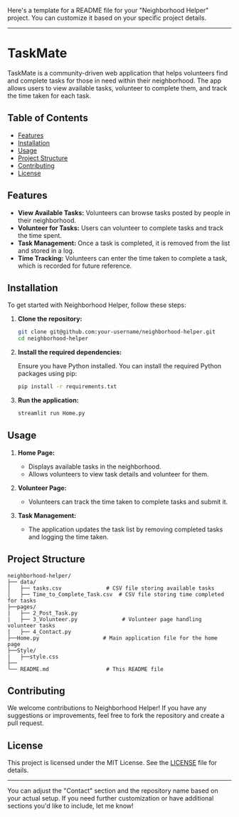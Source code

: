 Here's a template for a README file for your "Neighborhood Helper" project. You can customize it based on your specific project details.

---

# TaskMate

TaskMate is a community-driven web application that helps volunteers find and complete tasks for those in need within their neighborhood. The app allows users to view available tasks, volunteer to complete them, and track the time taken for each task.

## Table of Contents

- [Features](#features)
- [Installation](#installation)
- [Usage](#usage)
- [Project Structure](#project-structure)
- [Contributing](#contributing)
- [License](#license)

## Features

- **View Available Tasks:** Volunteers can browse tasks posted by people in their neighborhood.
- **Volunteer for Tasks:** Users can volunteer to complete tasks and track the time spent.
- **Task Management:** Once a task is completed, it is removed from the list and stored in a log.
- **Time Tracking:** Volunteers can enter the time taken to complete a task, which is recorded for future reference.

## Installation

To get started with Neighborhood Helper, follow these steps:

1. **Clone the repository:**

   ```bash
   git clone git@github.com:your-username/neighborhood-helper.git
   cd neighborhood-helper
   ```

2. **Install the required dependencies:**

   Ensure you have Python installed. You can install the required Python packages using pip:

   ```bash
   pip install -r requirements.txt
   ```

3. **Run the application:**

   ```bash
   streamlit run Home.py
   ```

## Usage

1. **Home Page:**
   - Displays available tasks in the neighborhood.
   - Allows volunteers to view task details and volunteer for them.

2. **Volunteer Page:**
   - Volunteers can track the time taken to complete tasks and submit it.

3. **Task Management:**
   - The application updates the task list by removing completed tasks and logging the time taken.

## Project Structure

```plaintext
neighborhood-helper/
├── data/
│   ├── tasks.csv              # CSV file storing available tasks
│   ├── Time_to_Complete_Task.csv  # CSV file storing time completed for tasks
├──pages/
|   ├── 2_Post_Task.py
|   ├── 3_Volunteer.py              # Volunteer page handling volunteer tasks
|   ├── 4_Contact.py
├──Home.py                    # Main application file for the home page
├──Style/
|   ├──style.css     
├──
└── README.md                  # This README file
```

## Contributing

We welcome contributions to Neighborhood Helper! If you have any suggestions or improvements, feel free to fork the repository and create a pull request.

## License

This project is licensed under the MIT License. See the [LICENSE](LICENSE) file for details.



---

You can adjust the "Contact" section and the repository name based on your actual setup. If you need further customization or have additional sections you'd like to include, let me know!
